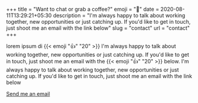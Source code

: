 +++
title = "Want to chat or grab a coffee?"
emoji = "🤙"
date = 2020-08-11T13:29:21+05:30
description = "I'm always happy to talk about working together, new opportunities or just catching up. If you'd like to get in touch, just shoot me an email with the link below"
slug = "contact"
url = "contact"
+++

lorem ipsum di {{< emoji ":thumbsup:" "20" >}} I'm always happy to talk about working together, new opportunities or just catching up. If you'd like to get in touch, just shoot me an email with the {{< emoji ":thumbsup:" "20" >}} below. I'm always happy to talk about working together, new opportunities or just catching up. If you'd like to get in touch, just shoot me an email with the link below

<div class="link-arrow align-center j-center">
  <a href="mailto:hello@murshidazher.com" class="learn-more-button w-inline-block" style="background-image: url(/img/icons/arrow-right.svg);" title="Email Murshid Azher (hello@murshidazher.com)">Send me an email</a>
</div>
